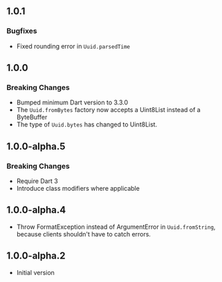 ## 1.0.1

### Bugfixes

- Fixed rounding error in `Uuid.parsedTime`

## 1.0.0

### Breaking Changes

- Bumped minimum Dart version to 3.3.0
- The `Uuid.fromBytes` factory now accepts a Uint8List instead of a ByteBuffer
- The type of `Uuid.bytes` has changed to Uint8List.

## 1.0.0-alpha.5

### Breaking Changes

- Require Dart 3
- Introduce class modifiers where applicable

## 1.0.0-alpha.4

- Throw FormatException instead of ArgumentError in `Uuid.fromString`,
  because clients shouldn't have to catch errors.

## 1.0.0-alpha.2

- Initial version
